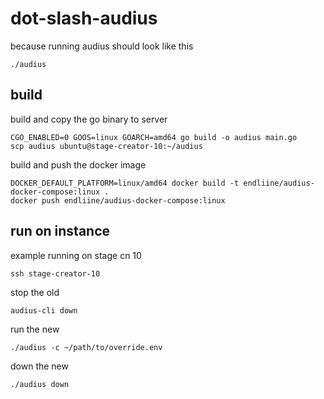 # dot-slash-audius

because running audius should look like this
```
./audius
```

## build

build and copy the go binary to server
```
CGO_ENABLED=0 GOOS=linux GOARCH=amd64 go build -o audius main.go
scp audius ubuntu@stage-creator-10:~/audius
```

build and push the docker image
```
DOCKER_DEFAULT_PLATFORM=linux/amd64 docker build -t endliine/audius-docker-compose:linux .
docker push endliine/audius-docker-compose:linux
```

## run on instance

example running on stage cn 10
```
ssh stage-creator-10
```

stop the old
```
audius-cli down
```

run the new
```
./audius -c ~/path/to/override.env
```

down the new
```
./audius down
```
